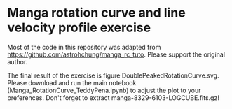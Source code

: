 # Manga rotation curve and line velocity profile exercise 
Most of the code in this repository was adapted from https://github.com/astrohchung/manga_rc_tuto.
Please support the original author.

The final result of the exercise is figure DoublePeakedRotationCurve.svg. Please download and run the main notebook (Manga_RotationCurve_TeddyPena.ipynb) to adjust the plot to your preferences. 
Don't forget to extract manga-8329-6103-LOGCUBE.fits.gz!
